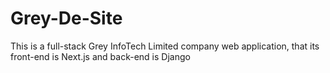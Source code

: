 # Grey-De-Site
This is a full-stack Grey InfoTech Limited company web application,  that its front-end is Next.js and back-end is Django
